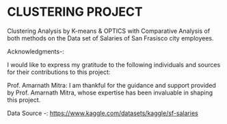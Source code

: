 # CLUSTERING PROJECT

Clustering Analysis by K-means & OPTICS with Comparative Analysis of both methods on the Data set of Salaries of San Frasisco city employees.

Acknowledgments-:

I would like to express my gratitude to the following individuals and sources for their contributions to this project:

Prof. Amarnath Mitra: I am thankful for the guidance and support provided by Prof. Amarnath Mitra, whose expertise has been invaluable in shaping this project.

Data Source -: https://www.kaggle.com/datasets/kaggle/sf-salaries
